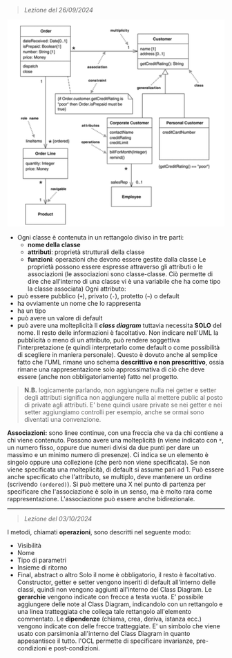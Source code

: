  > *Lezione del 26/09/2024*

![](Images/Class%20diagram.png)
- Ogni classe è contenuta in un rettangolo diviso in tre parti:
	- **nome della classe**
	- **attributi**: proprietà strutturali della classe
	- **funzioni**: operazioni che devono essere gestite dalla classe
Le proprietà possono essere espresse attraverso gli attributi o le associazioni (le associazioni sono classe-classe. Ciò permette di dire che all'interno di una classe vi è una variabile che ha come tipo la classe associata)
Ogni attributo:
- può essere pubblico (`+`), privato (`-`), protetto (`~`) o default
- ha ovviamente un nome che lo rappresenta
- ha un tipo
- può avere un valore di default
- può avere una molteplicità
Il ***class diagram*** tuttavia necessita **SOLO** del nome. Il resto delle informazioni è facoltativo. Non indicare nell'UML la pubblicità o meno di un attributo, può rendere soggettiva l'interpretazione (e quindi interpretarlo come default o come possibilità di scegliere in maniera personale). Questo è dovuto anche al semplice fatto che l'UML rimane uno schema **descrittivo e non prescrittivo**, ossia rimane una rappresentazione solo approssimativa di ciò che deve essere (anche non obbligatoriamente) fatto nel progetto.

 > **N.B.** logicamente parlando, non aggiungere nulla nei getter e setter degli attributi significa non aggiungere nulla al mettere public al posto di private agli attributi. E' bene quindi usare private se nei getter e nei setter aggiungiamo controlli per esempio, anche se ormai sono diventati una convenzione.

**Associazioni:** sono linee continue, con una freccia che va da chi contiene a chi viene contenuto. Possono avere una molteplicità (n viene indicato con `*`, un numero fisso, oppure due numeri divisi da due punti per dare un massimo e un minimo numero di presenze). Ci indica se un elemento è singolo oppure una collezione (che però non viene specificata). Se non viene specificata una molteplicità, di default si assume pari ad 1.
Può essere anche specificato che l'attributo, se multiplo, deve mantenere un ordine (scrivendo `(ordered)`). Si può mettere una X nel punto di partenza per specificare che l'associazione è solo in un senso, ma è molto rara come rappresentazione.
L'associazione può essere anche bidirezionale.

---
 > *Lezione del 03/10/2024*

I metodi, chiamati **operazioni**, sono descritti nel seguente modo:
- Visibilità
- Nome
- Tipo di parametri
- Insieme di ritorno
- Final, abstract o altro
Solo il nome è obbligatorio, il resto è facoltativo. Constructor, getter e setter vengono inseriti di default all'interno delle classi, quindi non vengono aggiunti all'interno del Class Diagram.
Le **gerarchie** vengono indicate con frecce a testa vuota. E' possibile aggiungere delle note al Class Diagram, indicandolo con un rettangolo e una linea tratteggiata che collega tale rettangolo all'elemento commentato. Le **dipendenze** (chiama, crea, deriva, istanza ecc.) vengono indicate con delle frecce tratteggiate. E' un simbolo che viene usato con parsimonia all'interno del Class Diagram in quanto appesantisce il tutto.
l'OCL permette di specificare invarianze, pre-condizioni e post-condizioni.